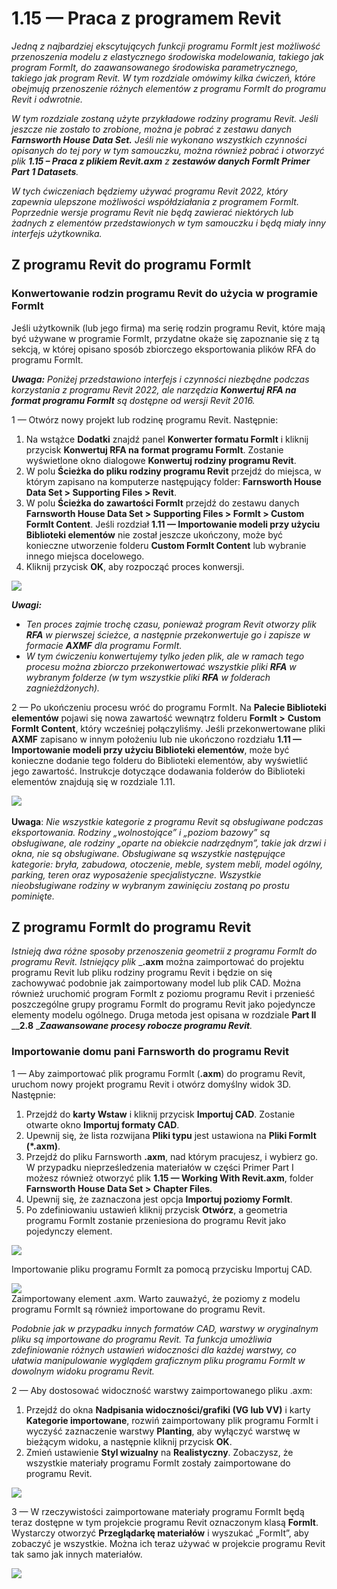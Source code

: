 # 1.15 — Praca z programem Revit

_Jedną z najbardziej ekscytujących funkcji programu FormIt jest możliwość przenoszenia modelu z elastycznego środowiska modelowania, takiego jak program FormIt, do zaawansowanego środowiska parametrycznego, takiego jak program Revit. W tym rozdziale omówimy kilka ćwiczeń, które obejmują przenoszenie różnych elementów z programu FormIt do programu Revit i odwrotnie._

_W tym rozdziale zostaną użyte przykładowe rodziny programu Revit. Jeśli jeszcze nie zostało to zrobione, można je pobrać z zestawu danych **Farnsworth House Data Set.** Jeśli nie wykonano wszystkich czynności opisanych do tej pory w tym samouczku, można również pobrać i otworzyć plik **1.15 – Praca z plikiem Revit.axm** z **zestawów danych FormIt Primer Part 1 Datasets**._

_W tych ćwiczeniach będziemy używać programu Revit 2022, który zapewnia ulepszone możliwości współdziałania z programem FormIt. Poprzednie wersje programu Revit nie będą zawierać niektórych lub żadnych z elementów przedstawionych w tym samouczku i będą miały inny interfejs użytkownika._

## Z programu Revit do programu FormIt

### Konwertowanie rodzin programu Revit do użycia w programie FormIt

Jeśli użytkownik (lub jego firma) ma serię rodzin programu Revit, które mają być używane w programie FormIt, przydatne okaże się zapoznanie się z tą sekcją, w której opisano sposób zbiorczego eksportowania plików RFA do programu FormIt.

_**Uwaga:**_ _Poniżej przedstawiono interfejs i czynności niezbędne podczas korzystania z programu Revit 2022, ale narzędzia_ _**Konwertuj RFA na format programu FormIt**_ _są dostępne od wersji Revit 2016._

1 — Otwórz nowy projekt lub rodzinę programu Revit. Następnie:

1. Na wstążce **Dodatki** znajdź panel **Konwerter formatu FormIt** i kliknij przycisk **Konwertuj RFA na format programu FormIt**. Zostanie wyświetlone okno dialogowe **Konwertuj rodziny programu Revit**.
2. W polu **Ścieżka do pliku rodziny programu Revit** przejdź do miejsca, w którym zapisano na komputerze następujący folder: **Farnsworth House Data Set > Supporting Files > Revit**.
3. W polu **Ścieżka do zawartości FormIt** przejdź do zestawu danych **Farnsworth House Data Set > Supporting Files > FormIt > Custom FormIt Content**. Jeśli rozdział **1.11 — Importowanie modeli przy użyciu Biblioteki elementów** nie został jeszcze ukończony, może być konieczne utworzenie folderu **Custom FormIt Content** lub wybranie innego miejsca docelowego.
4. Kliknij przycisk **OK**, aby rozpocząć proces konwersji.

![](<../../.gitbook/assets/0 (23).png>)

_**Uwagi:**_

* _Ten proces zajmie trochę czasu, ponieważ program Revit otworzy plik_ _**RFA**_ _w pierwszej ścieżce, a następnie przekonwertuje go i zapisze w formacie_ _**AXMF**_ _dla programu FormIt._
* _W tym ćwiczeniu konwertujemy tylko jeden plik, ale w ramach tego procesu można zbiorczo przekonwertować wszystkie pliki_ _**RFA**_ _w wybranym folderze (w tym wszystkie pliki_ _**RFA**_ _w folderach zagnieżdżonych)._

2 — Po ukończeniu procesu wróć do programu FormIt. Na **Palecie Biblioteki elementów** pojawi się nowa zawartość wewnątrz folderu **FormIt >** **Custom FormIt Content**, który wcześniej połączyliśmy. Jeśli przekonwertowane pliki **AXMF** zapisano w innym położeniu lub nie ukończono rozdziału **1.11 — Importowanie modeli przy użyciu Biblioteki elementów**, może być konieczne dodanie tego folderu do Biblioteki elementów, aby wyświetlić jego zawartość. Instrukcje dotyczące dodawania folderów do Biblioteki elementów znajdują się w rozdziale 1.11.

![](<../../.gitbook/assets/1 (24).png>)‌

**Uwaga**: _Nie wszystkie kategorie z programu Revit są obsługiwane podczas eksportowania. Rodziny „wolnostojące” i „poziom bazowy” są obsługiwane, ale rodziny „oparte na obiekcie nadrzędnym”, takie jak drzwi i okna, nie są obsługiwane. Obsługiwane są wszystkie następujące kategorie: bryła, zabudowa, otoczenie, meble, system mebli, model ogólny, parking, teren oraz wyposażenie specjalistyczne. Wszystkie nieobsługiwane rodziny w wybranym zawinięciu zostaną po prostu pominięte._

## Z programu FormIt do programu Revit

_Istnieją dwa różne sposoby przenoszenia geometrii z programu FormIt do programu Revit. Istniejący plik_ _**.axm** można zaimportować do projektu programu Revit lub pliku rodziny programu Revit i będzie on się zachowywać podobnie jak zaimportowany model lub plik CAD. Można również uruchomić program FormIt z poziomu programu Revit i przenieść poszczególne grupy programu FormIt do programu Revit jako pojedyncze elementy modelu ogólnego. Druga metoda jest opisana w rozdziale **Part II** __**2.8** __**Zaawansowane procesy robocze programu Revit**._

### Importowanie domu pani Farnsworth do programu Revit

1 — Aby zaimportować plik programu FormIt (**.axm**) do programu Revit, uruchom nowy projekt programu Revit i otwórz domyślny widok 3D. Następnie:

1. Przejdź do **karty Wstaw** i kliknij przycisk **Importuj CAD**. Zostanie otwarte okno **Importuj formaty CAD**.
2. Upewnij się, że lista rozwijana **Pliki typu** jest ustawiona na **Pliki FormIt (\*.axm)**.
3. Przejdź do pliku Farnsworth **.axm**, nad którym pracujesz, i wybierz go. W przypadku nieprześledzenia materiałów w części Primer Part I możesz również otworzyć plik **1.15 — Working With Revit.axm**, folder **Farnsworth House Data Set > Chapter Files**.
4. Upewnij się, że zaznaczona jest opcja **Importuj poziomy FormIt**.
5. Po zdefiniowaniu ustawień kliknij przycisk **Otwórz**, a geometria programu FormIt zostanie przeniesiona do programu Revit jako pojedynczy element.

![](<../../.gitbook/assets/2 (24) (1).png>)

Importowanie pliku programu FormIt za pomocą przycisku Importuj CAD.

![](<../../.gitbook/assets/3 (21) (1).png>)\
Zaimportowany element .axm. Warto zauważyć, że poziomy z modelu programu FormIt są również importowane do programu Revit.

_Podobnie jak w przypadku innych formatów CAD, warstwy w oryginalnym pliku są importowane do programu Revit. Ta funkcja umożliwia zdefiniowanie różnych ustawień widoczności dla każdej warstwy, co ułatwia manipulowanie wyglądem graficznym pliku programu FormIt w dowolnym widoku programu Revit._

2 — Aby dostosować widoczność warstwy zaimportowanego pliku .axm:

1. Przejdź do okna **Nadpisania widoczności/grafiki (VG lub VV)** i karty **Kategorie importowane**, rozwiń zaimportowany plik programu FormIt i wyczyść zaznaczenie warstwy **Planting**, aby wyłączyć warstwę w bieżącym widoku, a następnie kliknij przycisk **OK**.
2. Zmień ustawienie **Styl wizualny** na **Realistyczny**. Zobaczysz, że wszystkie materiały programu FormIt zostały zaimportowane do programu Revit.

![](<../../.gitbook/assets/4 (20) (1).png>)

3 — W rzeczywistości zaimportowane materiały programu FormIt będą teraz dostępne w tym projekcie programu Revit oznaczonym klasą **FormIt**. Wystarczy otworzyć **Przeglądarkę materiałów** i wyszukać „FormIt”, aby zobaczyć je wszystkie. Można ich teraz używać w projekcie programu Revit tak samo jak innych materiałów.

![](<../../.gitbook/assets/5 (19) (1).png>)

